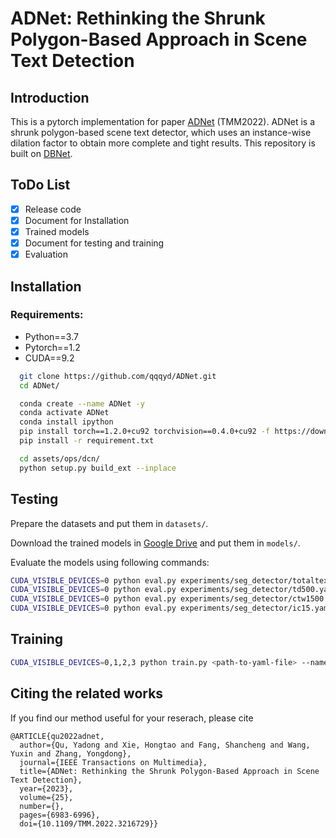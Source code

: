# ADNet: Rethinking the Shrunk Polygon-Based Approach in Scene Text Detection

## Introduction
This is a pytorch implementation for paper [ADNet](https://ieeexplore.ieee.org/document/9927333) (TMM2022). ADNet is a shrunk polygon-based scene text detector, which uses an instance-wise dilation factor to obtain more complete and tight results. This repository is built on [DBNet](https://github.com/MhLiao/DB).

## ToDo List

- [x] Release code
- [x] Document for Installation
- [x] Trained models
- [x] Document for testing and training
- [x] Evaluation

## Installation

### Requirements:
- Python==3.7
- Pytorch==1.2
- CUDA==9.2

```bash
  git clone https://github.com/qqqyd/ADNet.git
  cd ADNet/

  conda create --name ADNet -y
  conda activate ADNet
  conda install ipython
  pip install torch==1.2.0+cu92 torchvision==0.4.0+cu92 -f https://download.pytorch.org/whl/torch_stable.html
  pip install -r requirement.txt

  cd assets/ops/dcn/
  python setup.py build_ext --inplace
```

## Testing

Prepare the datasets and put them in ```datasets/```.

Download the trained models in [Google Drive](https://drive.google.com/drive/folders/1KMMxf8x9yV0M-RfH4k5V0LjGQSzzy189?usp=sharing) and put them in ```models/```.

Evaluate the models using following commands:
```bash
CUDA_VISIBLE_DEVICES=0 python eval.py experiments/seg_detector/totaltext.yaml --resume models/adnet_total --polygon --box_thresh 0.7
CUDA_VISIBLE_DEVICES=0 python eval.py experiments/seg_detector/td500.yaml --resume models/adnet_td500 --polygon --box_thresh 0.7
CUDA_VISIBLE_DEVICES=0 python eval.py experiments/seg_detector/ctw1500.yaml --resume models/adnet_ctw1500 --polygon --box_thresh 0.8
CUDA_VISIBLE_DEVICES=0 python eval.py experiments/seg_detector/ic15.yaml --resume models/adnet_ic15 --polygon --box_thresh 0.8
```

## Training
```bash
CUDA_VISIBLE_DEVICES=0,1,2,3 python train.py <path-to-yaml-file> --name <task-name> --resume <pretrained model on SynthText (optional)> --num_gpus 4
```



## Citing the related works

If you find our method useful for your reserach, please cite

    @ARTICLE{qu2022adnet,
      author={Qu, Yadong and Xie, Hongtao and Fang, Shancheng and Wang, Yuxin and Zhang, Yongdong},
      journal={IEEE Transactions on Multimedia}, 
      title={ADNet: Rethinking the Shrunk Polygon-Based Approach in Scene Text Detection}, 
      year={2023},
      volume={25},
      number={},
      pages={6983-6996},
      doi={10.1109/TMM.2022.3216729}}
